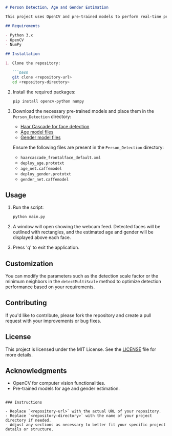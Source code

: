 ```markdown
# Person Detection, Age and Gender Estimation

This project uses OpenCV and pre-trained models to perform real-time person detection along with age and gender estimation using a webcam.

## Requirements

- Python 3.x
- OpenCV
- NumPy

## Installation

1. Clone the repository:

   ```bash
   git clone <repository-url>
   cd <repository-directory>
   ```

2. Install the required packages:

   ```bash
   pip install opencv-python numpy
   ```

3. Download the necessary pre-trained models and place them in the `Person_Detection` directory:

   - [Haar Cascade for face detection](https://github.com/opencv/opencv/tree/master/data/haarcascades)
   - [Age model files](https://github.com/age-gender-estimation/age-gender-estimation)
   - [Gender model files](https://github.com/age-gender-estimation/age-gender-estimation)

   Ensure the following files are present in the `Person_Detection` directory:

   - `haarcascade_frontalface_default.xml`
   - `deploy_age.prototxt`
   - `age_net.caffemodel`
   - `deploy_gender.prototxt`
   - `gender_net.caffemodel`

## Usage

1. Run the script:

   ```bash
   python main.py
   ```

2. A window will open showing the webcam feed. Detected faces will be outlined with rectangles, and the estimated age and gender will be displayed above each face.

3. Press 'q' to exit the application.

## Customization

You can modify the parameters such as the detection scale factor or the minimum neighbors in the `detectMultiScale` method to optimize detection performance based on your requirements.

## Contributing

If you'd like to contribute, please fork the repository and create a pull request with your improvements or bug fixes.

## License

This project is licensed under the MIT License. See the [LICENSE](LICENSE) file for more details.

## Acknowledgments

- OpenCV for computer vision functionalities.
- Pre-trained models for age and gender estimation.
```

### Instructions

- Replace `<repository-url>` with the actual URL of your repository.
- Replace `<repository-directory>` with the name of your project directory if needed.
- Adjust any sections as necessary to better fit your specific project details or structure.
